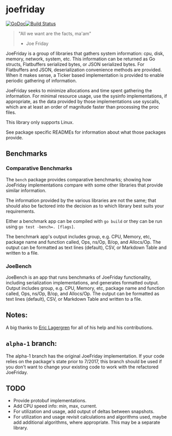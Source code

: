 joefriday
=========
[![GoDoc](https://godoc.org/github.com/mohae/joefriday?status.svg)](https://godoc.org/github.com/mohae/joefriday)[![Build Status](https://travis-ci.org/mohae/joefriday.png)](https://travis-ci.org/mohae/joefriday)
> "All we want are the facts, ma'am"  
>   - Joe Friday

JoeFriday is a group of libraries that gathers system information: cpu, disk, memory, network, system, etc. This information can be returned as Go structs, Flatbuffers serialized bytes, or JSON serialized bytes. For Flatbuffers and JSON, deserialization convenience methods are provided. When it makes sense, a Ticker based implementation is provided to enable periodic gathering of information.

JoeFriday seeks to minimize allocations and time spent gathering the information. For minimal resource usage, use the sysinfo implementations, if appropriate, as the data provided by those implementations use syscalls, which are at least an order of magnitude faster than processing the proc files.

This library only supports Linux.

See package specific READMEs for information about what those packages provide.

## Benchmarks
### Comparative Benchmarks
The `bench` package provides comparative benchmarks; showing how JoeFriday implementations compare with some other libraries that provide similar information.

The information provided by the various libraries are not the same; that should also be factored into the decision as to which library best suits your requirements.

Either a benchmark app can be compiled with `go build` or they can be run using `go test -bench=. [flags]`.

The benchmark app's output includes group, e.g. CPU, Memory, etc, package name and function called, Ops, ns/Op, B/op, and Allocs/Op. The output can be formatted as text lines (default), CSV, or Markdown Table and written to a file.

### JoeBench
JoeBench is an app that runs benchmarks of JoeFriday functionality, including serialization implementations, and generates formatted output. Output includes group, e.g. CPU, Memory, etc, package name and function called, Ops, ns/Op, B/op, and Allocs/Op. The output can be formatted as text lines (default), CSV, or Markdown Table and written to a file.

## Notes:
A big thanks to [Eric Lagergren](https://github.com/EricLagergren) for all of his help and his contributions.

## `alpha-1` branch:
The alpha-1 branch has the original JoeFriday implementation. If your code relies on the package's state prior to 7/2017, this branch should be used if you don't want to change your existing code to work with the refactored JoeFriday.

## TODO
* Provide protobuf implementations.  
* Add CPU speed info: min, max, current.  
* For utilization and usage, add output of deltas between snapshots.
* For utilization and usage revisit calculations and algorithms used, maybe add additional algorithms, where appropriate. This may be a separate library.  